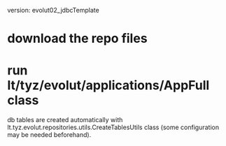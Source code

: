 version: evolut02_jdbcTemplate

# download the repo files
# run lt/tyz/evolut/applications/AppFull class
db tables are created automatically with lt.tyz.evolut.repositories.utils.CreateTablesUtils class (some configuration may be needed beforehand).
